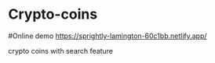 # Crypto-coins
#Online demo
https://sprightly-lamington-60c1bb.netlify.app/

crypto coins with search feature
